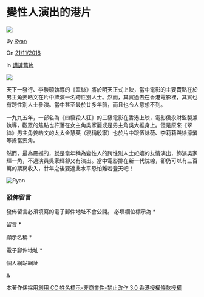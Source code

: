 # 變性人演出的港片

![](https://www.hkfilmblog.com/wp-content/uploads/2022/08/cropped-Header.jpg)

By [Ryan](https://www.hkfilmblog.com/archives/author/ryan "「Ryan」的文章")

On [21/11/2018](https://www.hkfilmblog.com/archives/64004)

In [講鏟舊片](https://www.hkfilmblog.com/archives/category/%e8%ac%9b%e9%8f%9f%e8%88%8a%e7%89%87)

![](https://www.hkfilmblog.com/wp-content/uploads/2018/11/PassionUnbounded.jpg)

天下一發行、李駿碩執導的《翠絲》將於明天正式上映，當中電影的主要賣點在於男主角姜皓文在片中飾演一名跨性別人士。然而，其實過去在香港電影裡，其實也有跨性別人士參演。當中甚至最於廿多年前，而且也令人意想不到。

一九九五年，一部名為《四級殺人狂》的三級電影在香港上映，電影侯永財監製兼執導，觀眾的焦點也許落在女主角吳家麗或是男主角吳大維身上。但是原來《翠絲》男主角姜皓文的太太金慧英（現稱殷寧）也於片中跟伍詠薇、李莉莉與徐濠縈等擔當要角。

然而，最為震撼的，就是當年稱為變性人的跨性別人士妃嬙的友情演出，飾演吳家輝一角，不過演員吳家輝卻又有演出。當中電影排在新一代院線，卻仍可以有三百萬的票房收入，廿年之後要達此水平恐怕難若登天吧！

![Ryan](https://secure.gravatar.com/avatar/328baa1c012109a9c11b703d82b9fa9e?s=100&d=mm&r=g)

### 發佈留言

發佈留言必須填寫的電子郵件地址不會公開。 必填欄位標示為 *  

留言 *  

顯示名稱 *  

電子郵件地址 *  

個人網站網址  

Δ  

本著作係採用[創用 CC 姓名標示-非商業性-禁止改作 3.0 香港授權條款授權](https://creativecommons.org/licenses/by-nc-nd/3.0/hk/)